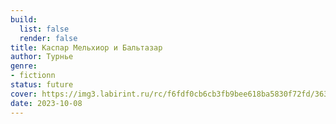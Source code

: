 ```yaml
---
build:
  list: false
  render: false
title: Каспар Мельхиор и Бальтазар
author: Турнье
genre:
- fictionn
status: future
cover: https://img3.labirint.ru/rc/f6fdf0cb6cb3fb9bee618ba5830f72fd/363x561q80/books7/61395/cover.jpg?1445337153
date: 2023-10-08
---
```


